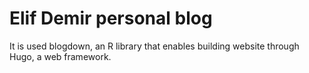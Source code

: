 # Elif Demir personal blog
It is used blogdown, an R library that enables building website through Hugo, a web framework.
